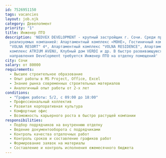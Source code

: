 ```yaml
---
id: 7526951150
tags: vacancies
layout: job.njk
category: Девелопмент
priority: "1"
title: Инженер ПТО
description: 'NEDVEX DEVELOPMENT - крупный застройщик г. Сочи. Среди проектов,
  реализуемых компанией: Апартаментный комплекс «МОНЕ», Гостиничный комплекс
  "VOLNA RESORT" 4*, Апартаментный комплекс "VOLNA RESIDENCE", Апартаментный
  комплекс ATRIUM AVENU, Клубный дом VERDI и др. В быстро развивающуюся команду
  направления Development требуется Инженер ПТО на отделку помещений'
city: Сочи
salary: от 80000
requirements:
  - Высшее строительное образование
  - Опыт работы в MS Project, Office, Excel
  - Знание рынка современных строительных материалов
  - Аналогичный опыт работы от 2-х лет
conditions:
  - "График работы: 5/2, с 09:00 до 18:00"
  - Профессиональный коллектив
  - Развитая корпоративная культура
  - Комфортные офис
  - Возможность карьерного роста в быстро растущей компании
responsibilities:
  - Подбор подрядчиков на внутреннюю отделку
  - Ведение документооборота с подрядчиками
  - Контроль качества отделочных работ
  - Контроль сроков и составление графиков работ
  - Формирование заявок на материалы
  - Составление и контроль исполнения ежемесячного бюджета
---
```

